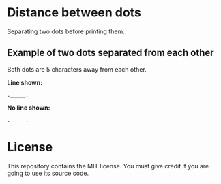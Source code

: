# Distance between dots

Separating two dots before printing them.

## Example of two dots separated from each other

Both dots are 5 characters away from each other.

**Line shown:**

```
._____.
```

**No line shown:**

```
.     .
```

# License

This repository contains the MIT license. You must give credit if you are going to use its source code.
